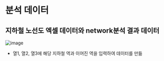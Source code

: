 # 분석 데이터 
## 지하철 노선도 엑셀 데이터와 network분석 결과 데이터

![image](https://user-images.githubusercontent.com/70933580/166198171-b5f39b4a-a02c-4013-82b8-a7a55491c271.png)
- 열1, 열2, 열3에 해당 지하철 역과 이어진 역을 입력하여 데이터를 만듦
